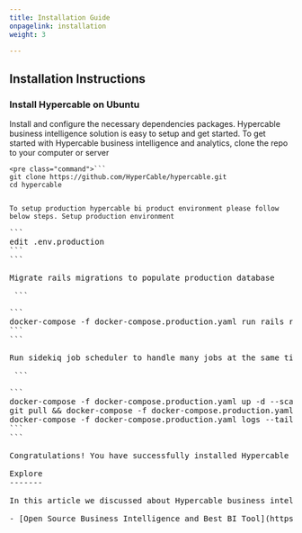 ```yaml
---
title: Installation Guide
onpagelink: installation
weight: 3

---
```


Installation Instructions
-------------------------

### Install Hypercable on Ubuntu

Install and configure the necessary dependencies packages. Hypercable business intelligence solution is easy to setup and get started. To get started with Hypercable business intelligence and analytics, clone the repo to your computer or server

 ```
<pre class="command">```
git clone https://github.com/HyperCable/hypercable.git
cd hypercable
```
```

To setup production hypercable bi product environment please follow below steps. Setup production environment

 ```
<pre class="command">```
edit .env.production
```
```

Migrate rails migrations to populate production database

 ```
<pre class="command">```
docker-compose -f docker-compose.production.yaml run rails rake db:migrate
```
```

Run sidekiq job scheduler to handle many jobs at the same time and then setup docker production image

 ```
<pre class="command">```
docker-compose -f docker-compose.production.yaml up -d --scale sidekiq=6
git pull && docker-compose -f docker-compose.production.yaml pull
docker-compose -f docker-compose.production.yaml logs --tail="100"
```
```

Congratulations! You have successfully installed Hypercable open source bi tool. Enjoy!

<div class="col-lg-12"><a class="anchor" id="explore" name="explore"></a>Explore
-------

In this article we discussed about Hypercable business intelligence and analytics software. To learn about other open source bi tools and business intelligence softwares, please visit following page:

- [Open Source Business Intelligence and Best BI Tool](https://products.containerize.com/business-intelligence)
 
 </div>
